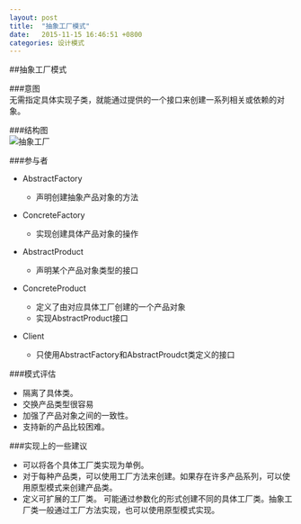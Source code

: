 ```yaml
---
layout: post
title:  "抽象工厂模式"
date:   2015-11-15 16:46:51 +0800
categories: 设计模式 
---
```

##抽象工厂模式  

###意图  
无需指定具体实现子类，就能通过提供的一个接口来创建一系列相关或依赖的对象。  

###结构图  
![抽象工厂]({{site.url}}/images/2015/抽象工厂模式.png)

###参与者  
* AbstractFactory  
  * 声明创建抽象产品对象的方法  

* ConcreteFactory  
  * 实现创建具体产品对象的操作  

* AbstractProduct  
  * 声明某个产品对象类型的接口

* ConcreteProduct  
  * 定义了由对应具体工厂创建的一个产品对象
  * 实现AbstractProduct接口

* Client  
  * 只使用AbstractFactory和AbstractProudct类定义的接口  

###模式评估  
* 隔离了具体类。
* 交换产品类型很容易
* 加强了产品对象之间的一致性。
* 支持新的产品比较困难。 

###实现上的一些建议  
* 可以将各个具体工厂类实现为单例。 
* 对于每种产品类，可以使用工厂方法来创建。如果存在许多产品系列，可以使用原型模式来创建产品类。  
* 定义可扩展的工厂类。
  可能通过参数化的形式创建不同的具体工厂类。抽象工厂类一般通过工厂方法实现，也可以使用原型模式实现。

 



